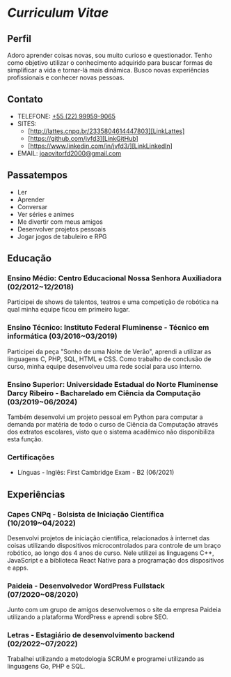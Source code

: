# *Curriculum Vitae*

## Perfil

Adoro aprender coisas novas, sou muito curioso e questionador. Tenho como objetivo utilizar o conhecimento adquirido para buscar formas de simplificar a vida e tornar-lá mais dinâmica. Busco novas experiências profissionais e conhecer novas pessoas.

## Contato

- TELEFONE: [+55 (22) 99959-9065][LinkWhatsApp]
- SITES:
  - [http://lattes.cnpq.br/2335804614447803][LinkLattes]
  - [https://github.com/jvfd3][LinkGitHub]
  - [https://www.linkedin.com/in/jvfd3/][LinkLinkedIn]
- EMAIL: <joaovitorfd2000@gmail.com>

[LinkWhatsApp]: https://api.whatsapp.com/send?phone=5522999599065&text=Ol%C3%A1!%20Achei%20teu%20curr%C3%ADculo%20interessante%20e%20gostaria%20de%20saber%20sobre%20sua%20disponibilidade%20para%20conversarmos
[LinkLattes]: https://lattes.cnpq.br/2335804614447803
[LinkGitHub]: https://github.com/jvfd3
[LinkLinkedIn]: https://www.linkedin.com/in/jvfd3/

## Passatempos

- Ler
- Aprender
- Conversar
- Ver séries e animes
- Me divertir com meus amigos
- Desenvolver projetos pessoais
- Jogar jogos de tabuleiro e RPG

## Educação

### Ensino Médio: Centro Educacional Nossa Senhora Auxiliadora (02/2012~12/2018)

Participei de shows de talentos, teatros e uma competição de robótica na qual minha equipe ficou em primeiro lugar.

### Ensino Técnico: Instituto Federal Fluminense - Técnico em informática (03/2016~03/2019)

Participei da peça "Sonho de uma Noite de Verão", aprendi a utilizar as linguagens C, PHP, SQL, HTML e CSS. Como trabalho de conclusão de curso, minha equipe desenvolveu uma rede social para uso interno.

### Ensino Superior: Universidade Estadual do Norte Fluminense Darcy Ribeiro - Bacharelado em Ciência da Computação (03/2019~06/2024)

Também desenvolvi um projeto pessoal em Python para computar a demanda por matéria de todo o curso de Ciência da Computação através dos extratos escolares, visto que o sistema acadêmico não disponibiliza esta função.

### Certificações

- Línguas - Inglês: First Cambridge Exam - B2 (06/2021)

## Experiências

### Capes CNPq - Bolsista de Iniciação Científica (10/2019~04/2022)

Desenvolvi projetos de iniciação científica, relacionados à internet das coisas utilizando dispositivos microcontrolados para controle de um braço robótico, ao longo dos 4 anos de curso. Nele utilizei as linguagens C++, JavaScript e a biblioteca React Native para a programação dos dispositivos e apps.

### Paideia - Desenvolvedor WordPress Fullstack (07/2020~08/2020)

Junto com um grupo de amigos desenvolvemos o site da empresa Paideia utilizando a plataforma WordPress e aprendi sobre SEO.

### Letras - Estagiário de desenvolvimento backend (02/2022~07/2022)

Trabalhei utilizando a metodologia SCRUM e programei utilizando as linguagens Go, PHP e SQL.
